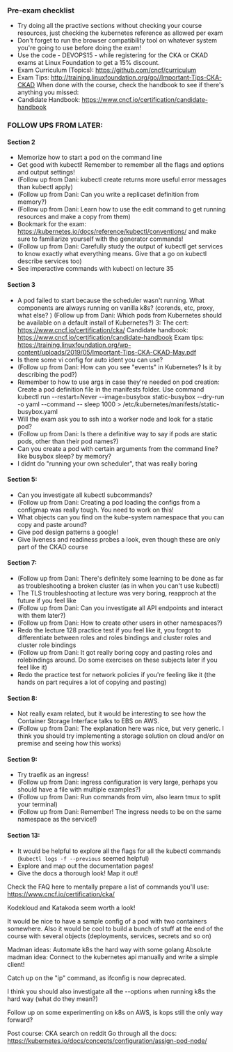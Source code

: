### Pre-exam checklist
- Try doing all the practive sections without checking your course resources, just checking the kubernetes reference as allowed per exam
- Don't forget to run the browser compatibility tool on whatever system you're going to use before doing the exam!
- Use the code - DEVOPS15 - while registering for the CKA or CKAD exams at Linux Foundation to get a 15% discount.
- Exam Curriculum (Topics): https://github.com/cncf/curriculum
- Exam Tips: http://training.linuxfoundation.org/go//Important-Tips-CKA-CKAD
When done with the course, check the handbook to see if there's anything you missed:
- Candidate Handbook: https://www.cncf.io/certification/candidate-handbook


### FOLLOW UPS FROM LATER:
#### Section 2
- Memorize how to start a pod on the command line
- Get good with kubectl! Remember to remember all the flags and options and output settings!
- (Follow up from Dani: kubectl create returns more useful error messages than kubectl apply)
- (Follow up from Dani: Can you write a replicaset definition from memory?)
- (Follow up from Dani: Learn how to use the edit command to get running resources and make a copy from them)
- Bookmark for the exam: https://kubernetes.io/docs/reference/kubectl/conventions/ and make sure to familiarize yourself with the generator commands!
- (Follow up from Dani: Carefully study the output of kubectl get services to know exactly what everything means. Give that a go on kubectl describe services too)
- See imperactive commands with kubectl on lecture 35

#### Section 3
- A pod failed to start because the scheduler wasn't running. What components are always running on vanilla k8s? (corends, etc, proxy, what else? ) (Follow up from Dani: Which pods from Kubernetes should be available on a default install of Kubernetes?)
3:
The cert: https://www.cncf.io/certification/cka/
Candidate handbook: https://www.cncf.io/certification/candidate-handbook
Exam tips: https://training.linuxfoundation.org/wp-content/uploads/2019/05/Important-Tips-CKA-CKAD-May.pdf
- Is there some vi config for auto ident you can use?
- (Follow up from Dani: How can you see "events" in Kubernetes? Is it by describing the pod?)
- Remember to how to use args in case they're needed on pod creation: Create a pod definition file in the manifests folder. Use command kubectl run --restart=Never --image=busybox static-busybox --dry-run -o yaml --command -- sleep 1000 > /etc/kubernetes/manifests/static-busybox.yaml
- Will the exam ask you to ssh into a worker node and look for a static pod?
- (Follow up from Dani: Is there a definitive way to say if pods are static pods, other than their pod names?)
- Can you create a pod with certain arguments from the command line? like busybox sleep? by memory?
- I didnt do "running your own scheduler", that was really boring

#### Section 5:
- Can you investigate all kubectl subcommands?
- (Follow up from Dani: Creating a pod loading the configs from a configmap was really tough. You need to work on this!
- What objects can you find on the kube-system namespace that you can copy and paste around?
- Give pod design patterns a google! 
- Give liveness and readiness probes a look, even though these are only part of the CKAD course

#### Section 7:
- (Follow up from Dani: There's definitely some learning to be done as far as troubleshooting a broken cluster (as in when you can't use kubectl)
- The TLS troubleshooting at lecture was very boring, reapproch at the future if you feel like
- (Follow up from Dani: Can you investigate all API endpoints and interact with them later?)
- (Follow up from Dani: How to create other users in other namespaces?)
- Redo the lecture 128 practice test if you feel like it, you forgot to differentiate between roles and roles bindings and cluster roles and cluster role bindings 
- (Follow up from Dani: It got really boring copy and pasting roles and rolebindings around. Do some exercises on these subjects later if you feel like it)
- Redo the practice test for network policies if you're feeling like it (the hands on part requires a lot of copying and pasting)

#### Section 8:
- Not really exam related, but it would be interesting to see how the Container Storage Interface talks to EBS on AWS.
- (Follow up from Dani: The explanation here was nice, but very generic. I think you should try implementing a storage solution on cloud and/or on premise and seeing how this works)

#### Section 9:
- Try traefik as an ingress!
- (Follow up from Dani: ingress configuration is very large, perhaps you should have a file with multiple examples?)
- (Follow up from Dani: Run commands from vim, also learn tmux to split your terminal)
- (Follow up from Dani: Remember! The ingress needs to be on the same namespace as the service!)

#### Section 13:
- It would be helpful to explore all the flags for all the kubectl commands (`kubectl logs -f --previous` seemed helpful)
- Explore and map out the documentation pages!
- Give the docs a thorough look! Map it out!

Check the FAQ here to mentally prepare a list of commands you'll use:
https://www.cncf.io/certification/cka/

Kodekloud and Katakoda seem worth a look!

It would be nice to have a sample config of a pod with two containers somewhere.
Also it would be cool to build a bunch of stuff at the end of the course with several objects (deployments, services, secrets and so on)

Madman ideas: Automate k8s the hard way with some golang
Absolute madman idea: Connect to the kubernetes api manually and write a simple client!

Catch up on the "ip" command, as ifconfig is now deprecated.

I think you should also investigate all the --options when running k8s the hard way (what do they mean?)

Follow up on some experimenting on k8s on AWS, is kops still the only way forward?

Post course:
CKA search on reddit
Go through all the docs: https://kubernetes.io/docs/concepts/configuration/assign-pod-node/

